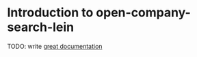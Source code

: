 # Introduction to open-company-search-lein

TODO: write [great documentation](http://jacobian.org/writing/what-to-write/)
